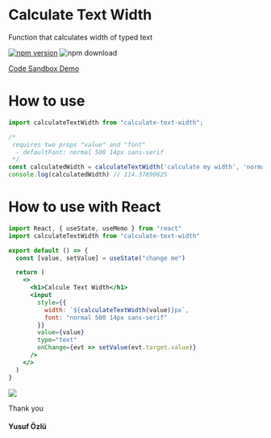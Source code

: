 # Calculate Text Width
Function that calculates width of typed text

[![npm version](https://badge.fury.io/js/calculate-text-width.svg)](https://badge.fury.io/js/calculate-text-width)
![npm download](https://img.shields.io/npm/dt/calculate-text-width.svg)


<a target="_blank" rel="noopener noreferrer" href="https://codesandbox.io/s/calculate-text-width-okr46"> Code Sandbox Demo </a>


How to use
===
 
```js
import calculateTextWidth from "calculate-text-width";

/*
 requires two props "value" and "font"
  - defaultFont: normal 500 14px sans-serif 
 */
const calculatedWidth = calculateTextWidth('calculate my width', 'normal 500 14px sans-serif')
console.log(calculatedWidth) // 114.37890625

```

How to use with React
===

```jsx
import React, { useState, useMemo } from "react"
import calculateTextWidth from "calculate-text-width"

export default () => {
  const [value, setValue] = useState("change me")

  return (
    <>
      <h1>Calcule Text Width</h1>
      <input
        style={{
          width: `${calculateTextWidth(value)}px`,
          font: "normal 500 14px sans-serif"
        }}
        value={value}
        type="text"
        onChange={evt => setValue(evt.target.value)}
      />
    </>
  )
}

```

<a href="https://paypal.me/ozluy"> <img src="https://raw.githubusercontent.com/ozluy/react-stripe-script-loader/master/buy-me-a-coffee-with-paypal.png" /></a>

Thank you

#### Yusuf Özlü




